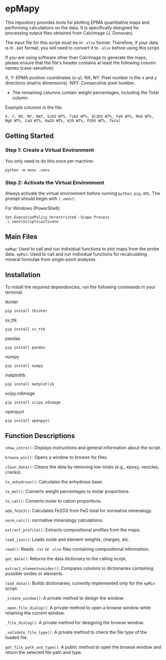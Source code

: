 # epMapy

This repository provides tools for plotting EPMA quantitative maps and performing calculations on the data. It is specifically designed for processing output files obtained from CalcImage (J. Donovan).

The input file for this script must be in `.xlsx` format. Therefore, if your data is in `.DAT` format, you will need to convert it to `.xlsx` before using this script.

If you are using software other than CalcImage to generate the maps, please ensure that the file's header contains at least the following column names (case-sensitive):

X, Y: EPMA position coordinates (x-y).
NX, NY: Pixel number in the x and y directions (matrix dimensions).
NXY: Consecutive pixel number.
- The remaining columns contain weight percentages, including the Total column.

Example columns in the file:

`X, Y, NX, NY, NXY, SiO2 WT%, TiO2 WT%, Al2O3 WT%, FeO WT%, MnO WT%, MgO WT%, CaO WT%, Na2O WT%, K2O WT%, P2O5 WT%, Total`

## Getting Started

### Step 1: Create a Virtual Environment

You only need to do this once per machine:

`python -m venv .venv`

### Step 2: Activate the Virtual Environment

Always activate the virtual environment before running `python`, `pip`, etc. The prompt should begin with `(.venv)`:

For Windows (PowerShell):

```
Set-ExecutionPolicy Unrestricted -Scope Process
.\.venv\Scripts\activate
```

## Main Files

`epMap`: Used to call and run individual functions to plot maps from the probe data.
`epMin`: Used to call and run individual functions for recalculating mineral formulae from single-point analyses.

## Installation

To install the required dependencies, run the following commands in your terminal:

tkinter
```
pip install tkinter
```

sv_ttk
```
pip install sv_ttk
```

pandas
```
pip install pandas
```

numpy
```
pip install numpy
```

matplotlib
```
pip install matplotlib
```

scipy.ndimage
```
pip install scipy.ndimage
```

openpyxl
```
pip install openpyxl
```

## Function Descriptions

`show_intro()`: Displays instructions and general information about the script.

`browse_win()`: Opens a window to browse for files.

`clean_data()`: Cleans the data by removing low totals (e.g., epoxy, vesicles, cracks).

`to_anhydrous()`: Calculates the anhydrous base.

`to_mol()`: Converts weight percentages to molar proportions.

`to_cat()`: Converts molar to cation proportions.

`add_fe2o3()`: Calculates Fe2O3 from FeO total for normative mineralogy.

`norm_calc()`: normative mineralogy calculations.

`extract_profile()`: Extracts compositional profiles from the maps.

`load_json()`: Loads oxide and element weights, charges, etc.

`read()`: Reads `.txt` or `.xlsx` files containing compositional information.

`get_data()`: Returns the data dictionary to the calling script.

`extract_elementsoxides()`: Compares columns to dictionaries containing possible oxides or elements.

`load_data()`: Builds dictionaries; currently implemented only for the `epMin` script.

`_create_window()`: A private method to design the window.

`_open_file_dialog()`: A private method to open a browse window while retaining the current window.

`_file_dialog()`: A private method for designing the browse window.

`_validate_file_type()`: A private method to check the file type of the loaded file.

`get_file_path_and_type()`: A public method to open the browse window and return the selected file path and type.